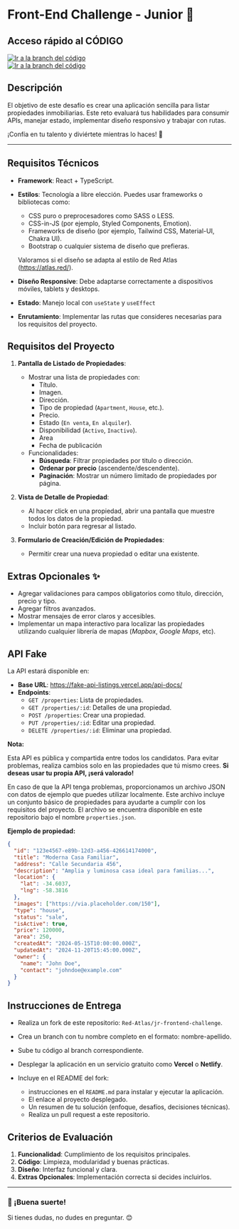 # Front-End Challenge - Junior 🚀

## Acceso rápido al CÓDIGO 
[![Ir a la branch del código](https://img.shields.io/badge/CODIGO-CLICK--AQUI-blue?style=flat)](https://github.com/NimajF/jr-frontend-challenge/tree/benjamin-francisco) <br>
[![Ir a la branch del código](https://img.shields.io/badge/SITIO--WEB-CLICK--AQUI-emerald?style=for-the-badge)](https://red-atlas-challenge-junior.vercel.app)

## Descripción

El objetivo de este desafío es crear una aplicación sencilla para listar propiedades inmobiliarias. Este reto evaluará tus habilidades para consumir APIs, manejar estado, implementar diseño responsivo y trabajar con rutas.

¡Confía en tu talento y diviértete mientras lo haces! 🌟

---

## Requisitos Técnicos

- **Framework**: React + TypeScript.
- **Estilos**: Tecnología a libre elección. Puedes usar frameworks o bibliotecas como:

  - CSS puro o preprocesadores como SASS o LESS.
  - CSS-in-JS (por ejemplo, Styled Components, Emotion).
  - Frameworks de diseño (por ejemplo, Tailwind CSS, Material-UI, Chakra UI).
  - Bootstrap o cualquier sistema de diseño que prefieras.

  Valoramos si el diseño se adapta al estilo de Red Atlas (https://atlas.red/).

- **Diseño Responsive**: Debe adaptarse correctamente a dispositivos móviles, tablets y desktops.
- **Estado**: Manejo local con `useState` y `useEffect`
- **Enrutamiento**: Implementar las rutas que consideres necesarias para los requisitos del proyecto.

## Requisitos del Proyecto

1. **Pantalla de Listado de Propiedades**:

   - Mostrar una lista de propiedades con:
     - Título.
     - Imagen.
     - Dirección.
     - Tipo de propiedad (`Apartment`, `House`, etc.).
     - Precio.
     - Estado (`En venta`, `En alquiler`).
     - Disponibilidad (`Activo`, `Inactivo`).
     - Area
     - Fecha de publicación
   - Funcionalidades:
     - **Búsqueda**: Filtrar propiedades por titulo o dirección.
     - **Ordenar por precio** (ascendente/descendente).
     - **Paginación**: Mostrar un número limitado de propiedades por página.

2. **Vista de Detalle de Propiedad**:

   - Al hacer click en una propiedad, abrir una pantalla que muestre todos los datos de la propiedad.
   - Incluir botón para regresar al listado.

3. **Formulario de Creación/Edición de Propiedades**:
   - Permitir crear una nueva propiedad o editar una existente.

## Extras Opcionales ✨

- Agregar validaciones para campos obligatorios como título, dirección, precio y tipo.
- Agregar filtros avanzados.
- Mostrar mensajes de error claros y accesibles.
- Implementar un mapa interactivo para localizar las propiedades utilizando cualquier librería de mapas (_Mapbox_, _Google Maps_, etc).

## API Fake

La API estará disponible en:

- **Base URL**: https://fake-api-listings.vercel.app/api-docs/
- **Endpoints**:
  - `GET /properties`: Lista de propiedades.
  - `GET /properties/:id`: Detalles de una propiedad.
  - `POST /properties`: Crear una propiedad.
  - `PUT /properties/:id`: Editar una propiedad.
  - `DELETE /properties/:id`: Eliminar una propiedad.

**Nota:**

Esta API es pública y compartida entre todos los candidatos. Para evitar problemas, realiza cambios solo en las propiedades que tú mismo crees. **Si deseas usar tu propia API, ¡será valorado!**

En caso de que la API tenga problemas, proporcionamos un archivo JSON con datos de ejemplo que puedes utilizar localmente. Este archivo incluye un conjunto básico de propiedades para ayudarte a cumplir con los requisitos del proyecto.
El archivo se encuentra disponible en este repositorio bajo el nombre `properties.json`.

**Ejemplo de propiedad:**

```json
{
  "id": "123e4567-e89b-12d3-a456-426614174000",
  "title": "Moderna Casa Familiar",
  "address": "Calle Secundaria 456",
  "description": "Amplia y luminosa casa ideal para familias...",
  "location": {
    "lat": -34.6037,
    "lng": -58.3816
  },
  "images": ["https://via.placeholder.com/150"],
  "type": "house",
  "status": "sale",
  "isActive": true,
  "price": 120000,
  "area": 250,
  "createdAt": "2024-05-15T10:00:00.000Z",
  "updatedAt": "2024-11-20T15:45:00.000Z",
  "owner": {
    "name": "John Doe",
    "contact": "johndoe@example.com"
  }
}
```

## Instrucciones de Entrega

- Realiza un fork de este repositorio: `Red-Atlas/jr-frontend-challenge`.
- Crea un branch con tu nombre completo en el formato: nombre-apellido.
- Sube tu código al branch correspondiente.
- Desplegar la aplicación en un servicio gratuito como **Vercel** o **Netlify**.

- Incluye en el README del fork:
  - instrucciones en el `README.md` para instalar y ejecutar la aplicación.
  - El enlace al proyecto desplegado.
  - Un resumen de tu solución (enfoque, desafíos, decisiones técnicas).
  - Realiza un pull request a este repositorio.

## Criterios de Evaluación

1. **Funcionalidad**: Cumplimiento de los requisitos principales.
2. **Código**: Limpieza, modularidad y buenas prácticas.
3. **Diseño**: Interfaz funcional y clara.
4. **Extras Opcionales**: Implementación correcta si decides incluirlos.

---

### 🚀 ¡Buena suerte!

Si tienes dudas, no dudes en preguntar. 😊
